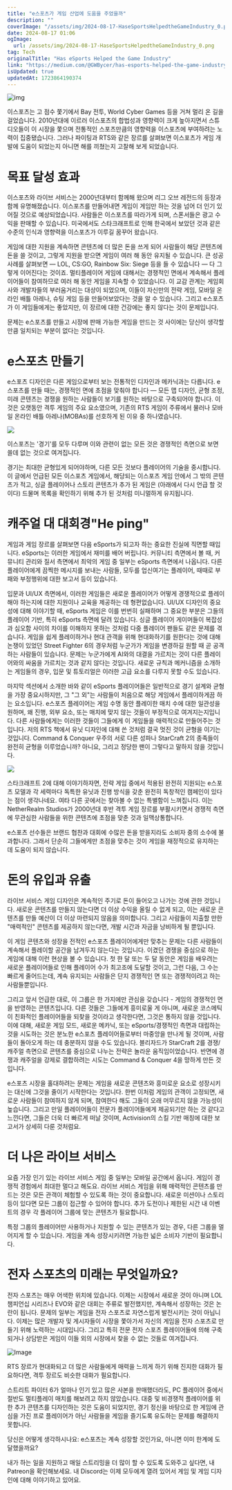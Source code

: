 ```yaml
---
title: "e스포츠가 게임 산업에 도움을 주었을까"
description: ""
coverImage: "/assets/img/2024-08-17-HaseSportsHelpedtheGameIndustry_0.png"
date: 2024-08-17 01:06
ogImage: 
  url: /assets/img/2024-08-17-HaseSportsHelpedtheGameIndustry_0.png
tag: Tech
originalTitle: "Has eSports Helped the Game Industry"
link: "https://medium.com/@GWBycer/has-esports-helped-the-game-industry-3a1ca0352bdc"
isUpdated: true
updatedAt: 1723864190374
---
```




![img](/assets/img/2024-08-17-HaseSportsHelpedtheGameIndustry_0.png)

이스포츠는 고 점수 쫓기에서 Bay 전투, World Cyber Games 등을 거쳐 멀리 온 길을 걸었습니다. 2010년대에 이르러 이스포츠의 합법성과 영향력이 크게 높아지면서 스튜디오들이 이 시장을 쫓으며 전통적인 스포츠만큼의 영향력을 이스포츠에 부여하려는 노력이 집중됐습니다. 그러나 파이팅과 RTS와 같은 장르를 살펴보면 이스포츠가 게임 개발에 도움이 되었는지 아니면 해를 끼쳤는지 고찰해 보게 되었습니다.

# 목표 달성 효과

이스포츠와 라이브 서비스는 2000년대부터 함께해 왔으며 리그 오브 레전드의 등장과 함께 유명해졌습니다. 이스포츠를 만들어내면 게임이 게임만 하는 것을 넘어 더 인기 있어질 것으로 예상되었습니다. 사람들은 이스포츠를 따라가게 되며, 스폰서들은 광고 수익을 판매할 수 있습니다. 미국에서도 스타크래프트로 인해 한국에서 보았던 것과 같은 수준의 인식과 영향력을 이스포츠가 이루길 꿈꾸어 왔습니다.


<div class="content-ad"></div>

게임에 대한 지원을 계속하면 콘텐츠에 더 많은 돈을 쓰게 되어 사람들이 해당 콘텐츠에 돈을 쓸 것이고, 그렇게 지원을 받으면 게임이 여러 해 동안 유지될 수 있습니다. 큰 성공 사례를 살펴보면 — LOL, CS:GO, Rainbow Six: Siege 등을 들 수 있습니다 — 다 그렇게 이어진다는 것이죠. 멀티플레이어 게임에 대해서는 경쟁적인 면에서 계속해서 플레이어들이 참여하므로 여러 해 동안 게임을 지속할 수 있었습니다. 이 교감 관계는 게임회사와 개발자들의 부러움거리는 대상이 되었으며, 이들이 자신만의 전략 게임, 모바일 온라인 배틀 아레나, 슈팅 게임 등을 만들어보았다는 것을 알 수 있습니다. 그리고 e스포츠가 이 게임들에게는 좋았지만, 이 장르에 대한 건강에는 좋지 않다는 것이 문제입니다.

문제는 e스포츠를 만들고 시장에 판매 가능한 게임을 만드는 것 사이에는 당신이 생각할만큼 일치되는 부분이 없다는 것입니다.

# e스포츠 만들기

e스포츠 디자인은 다른 게임으로부터 보는 전통적인 디자인과 메카닉과는 다릅니다. e스포츠를 만들 때는, 경쟁적인 면에 초점을 맞춰야 합니다 — 모든 맵 디자인, 균형 조정, 미래 콘텐츠는 경쟁을 원하는 사람들이 보기를 원하는 바탕으로 구축되어야 합니다. 이것은 오랫동안 격투 게임의 주요 요소였으며, 기존의 RTS 게임이 주류에서 물러나 모바일 온라인 배틀 아레나(MOBAs)를 선호하게 된 이유 중 하나였습니다.

<div class="content-ad"></div>

<img src="/assets/img/2024-08-17-HaseSportsHelpedtheGameIndustry_1.png" />

이스포츠는 '경기'를 모두 다루며 이와 관련이 없는 모든 것은 경쟁적인 측면으로 보면 쓸데 없는 것으로 여겨집니다.

경기는 최대한 균형있게 되어야하며, 다른 모든 것보다 플레이어의 기술을 중시합니다. 이 글에서 언급된 모든 이스포츠 게임에서, 해당되는 이스포츠 게임 안에서 그 밖의 콘텐츠가 적고, 싱글 플레이어나 스토리 콘텐츠가 추가 된 게임은 (아래에서 다시 언급 할 것이다) 드물며 목록을 확인하기 위해 추가 된 것처럼 미니멀하게 유지됩니다.

# 캐주얼 대 대회경"He ping"

<div class="content-ad"></div>

게임과 게임 장르를 살펴보면 다음 eSports가 되고자 하는 중요한 진실에 직면할 때입니다. eSports는 이러한 게임에서 재미를 배어 버립니다. 커뮤니티 측면에서 볼 때, 커뮤니티 관리와 질서 측면에서 최악의 게임 중 일부는 eSports 측면에서 나옵니다. 다른 플레이어에게 끔찍한 메시지를 보내는 사람들, 모두를 업신여기는 플레이어, 때때로 부패와 부정행위에 대한 보고서 등이 있습니다.

입문과 UI/UX 측면에서, 이러한 게임들은 새로운 플레이어가 어떻게 경쟁적으로 플레이해야 하는지에 대한 지원이나 교육을 제공하는 데 형편없습니다. UI/UX 디자인의 중요성에 대해 이야기할 때, eSports 게임은 이를 번번히 실패하며 그 중요한 부분은 그들의 플레이어 기반, 특히 eSports 측면에 달려 있습니다. 싱글 플레이어 게이머들이 복잡성과 심오함 사이의 차이를 이해하지 못하는 것처럼 다중 플레이어 팬들도 같은 문제를 겪습니다. 게임을 쉽게 플레이하거나 현대 관객을 위해 현대화하기를 원한다는 것에 대해 논쟁이 있었던 Street Fighter 6의 경우처럼 누군가가 게임을 변경하길 원할 때 곧 공격하는 사람들이 있습니다. 문제는 누군가에게 AI와의 대결을 가르치는 것이 다른 플레이어와의 싸움을 가르치는 것과 같지 않다는 것입니다. 새로운 규칙과 메커니즘을 소개하는 게임들의 경우, 입문 및 튜토리얼은 이러한 고급 요소를 다루지 못할 수도 있습니다.

마지막 섹션에서 소개한 바와 같이 eSports 플레이어들은 일반적으로 경기 설계와 균형을 가장 중요시하지만, 그 "그 외"는 사람들이 처음으로 해당 게임에서 플레이하게끔 하는 요소입니다. e스포츠 플레이어는 게임 수명 동안 플레이한 매치 수에 대한 일관성을 원하며, 왜 진행, 외부 요소, 또는 매치에 맞지 않는 것들이 부정적으로 여겨지는지입니다. 다른 사람들에게는 이러한 것들이 그들에게 이 게임들을 매력적으로 만들어주는 것입니다. 저의 RTS 책에서 유닛 디자인에 대해 쓴 것처럼 결국 멋진 것이 균형을 이기는 것입니다. Command & Conquer 우주의 서로 다른 성파나 StarCraft 2의 종족들이 완전히 균형을 이루었습니까? 아니요, 그리고 정당한 팬이 그렇다고 말하지 않을 것입니다.

<img src="/assets/img/2024-08-17-HaseSportsHelpedtheGameIndustry_2.png" />

<div class="content-ad"></div>

스타크래프트 2에 대해 이야기하자면, 전략 게임 중에서 적용된 완전히 지원되는 e스포츠 모델과 각 세력마다 독특한 유닛과 진행 방식을 갖춘 완전히 독창적인 캠페인이 있다는 점이 생각나네요. 여타 다른 곳에서는 찾아볼 수 없는 특별함이 느껴집니다. 이는 NetherRealm Studios가 2000년대 후반 격투 게임 장르를 부활시키면서 경쟁적 측면에 무관심한 사람들을 위한 콘텐츠에 초점을 맞춘 것과 일맥상통합니다.

e스포츠 선수들은 브랜드 협찬과 대회에 수많은 돈을 받을지라도 소비자 중의 소수에 불과합니다. 그래서 단순히 그들에게만 초점을 맞추는 것이 게임을 재정적으로 유지하는 데 도움이 되지 않습니다.

# 돈의 유입과 유출

라이브 서비스 게임 디자인은 계속적인 주기로 돈이 들어오고 나가는 것에 관한 것입니다. 새로운 콘텐츠를 만들지 않는다면 더 이상 수익을 올릴 수 없게 되고, 이는 새로운 콘텐츠를 만들 예산이 더 이상 마련되지 않음을 의미합니다. 그리고 사람들이 지출할 만한 "매력적인" 콘텐츠를 제공하지 않는다면, 개발 시간과 자금을 낭비하게 될 뿐입니다.

<div class="content-ad"></div>

이 게임 콘텐츠와 성장을 전적인 e스포츠 플레이어에게만 맞추는 문제는 다른 사람들이 계속해서 플레이할 공간을 남겨두지 않는다는 것입니다. 이겼던 경쟁을 중심으로 하는 게임에 대해 이런 현상을 볼 수 있습니다. 첫 한 달 또는 두 달 동안은 게임을 배우려는 새로운 플레이어들로 인해 플레이어 수가 최고조에 도달할 것이고, 그런 다음, 그 수는 빠르게 줄어드는데, 계속 유지되는 사람들은 단지 경쟁적인 면 또는 경쟁적이려고 하는 사람들뿐입니다.

그리고 앞서 언급한 대로, 이 그룹은 한 가지에만 관심을 갖습니다 - 게임의 경쟁적인 면을 반영하는 콘텐츠입니다. 다른 것들은 그들에게 흥미로울 게 아니며, 새로운 코스메틱이 친화적인 플레이어들을 되찾을 것이라고 생각한다면, 그것은 통하지 않을 것입니다. 이에 대해, 새로운 게임 모드, 새로운 메카닉, 또는 eSports/경쟁적인 측면과 대립하는 것을 시도하는 것은 분노한 e스포츠 플레이어들로부터 마중앙을 만나게 될 것이며, 사람들이 돌아오게 하는 데 충분하지 않을 수도 있습니다. 블리자드가 StarCraft 2를 경쟁/캐주얼 측면으로 콘텐츠를 중심으로 나누는 전략은 놀라운 움직임이었습니다. 반면에 경쟁과 캐주얼을 강제로 결합하려는 시도는 Command & Conquer 4을 망하게 만든 것입니다.

e스포츠 시장을 홀대하려는 문제는 게임을 새로운 콘텐츠와 흥미로운 요소로 성장시키는 대신에 그것을 줄이기 시작한다는 것입니다. 한번 이처럼 게임의 관객이 고정되면, 새로운 사람들이 참여하지 않게 되며, 참여한다 해도 그들이 오래 머무르지 않을 가능성이 높습니다. 그리고 만일 플레이어들이 전문가 플레이어들에게 제공되기만 하는 것 같다고 느낀다면, 그들은 더욱 더 빠르게 떠날 것이며, Activision의 스킬 기반 매칭에 대한 보고서가 상세히 다룬 것처럼요.

# 더 나은 라이브 서비스

<div class="content-ad"></div>

요즘 가장 인기 있는 라이브 서비스 게임 중 일부는 모바일 공간에서 옵니다. 게임이 경쟁적 경험에서 최대한 멀다고 해도요. 라이브 서비스 게임을 위해 매력적인 콘텐츠를 만드는 것은 모든 관객이 체험할 수 있도록 하는 것이 중요합니다. 새로운 미션이나 스토리 등이 있다면 모든 그룹이 접근할 수 있어야 합니다. 추가 도전이나 제한된 시간 내 이벤트의 경우 각 플레이어 그룹에 맞는 콘텐츠가 필요합니다.

특정 그룹의 플레이어만 사용하거나 지원할 수 있는 콘텐츠가 있는 경우, 다른 그룹을 멀어지게 할 수 있습니다. 게임을 계속 성장시키려면 가능한 넓은 소비자 기반이 필요합니다.

# 전자 스포츠의 미래는 무엇일까요?

전자 스포츠는 매우 어색한 위치에 있습니다. 이제는 시장에서 새로운 것이 아니며 LOL 챔피언십 시리즈나 EVO와 같은 대회는 주류로 발전했지만, 계속해서 성장하는 것은 논란이 됩니다. 문제의 일부는 게임을 전자 스포츠로 자연스럽게 발전시키는 것이 아닙니다. 이제는 많은 개발자 및 게시자들이 시장을 쫓아가서 자신의 게임을 전자 스포츠로 만들기 위해 노력하는 시대입니다. 그리고 특히 전문 전자 스포츠 플레이어들에 의해 구축되거나 상담받은 게임이 이들 외의 시장에서 찾을 수 없는 것들로 여겨집니다.

<div class="content-ad"></div>


![Image](/assets/img/2024-08-17-HaseSportsHelpedtheGameIndustry_3.png)

RTS 장르가 현대화되고 더 많은 사람들에게 매력을 느끼게 하기 위해 진지한 대화가 필요하다면, 격투 장르도 비슷한 대화가 필요합니다.

스트리트 파이터 6가 얼마나 인기 있고 많은 사본을 판매했더라도, PC 플레이어 중에서 절반도 멀티플레이 매치를 해보려고 하지 않았습니다. 대중 및 비경쟁적 플레이어를 위한 추가 콘텐츠를 디자인하는 것은 도움이 되었지만, 경기 정신을 바탕으로 한 게임에 관심을 가진 프로 플레이어가 아닌 사람들을 게임을 즐기도록 유도하는 문제를 해결하지 못합니다.

당신은 어떻게 생각하시나요: e스포츠는 계속 성장할 것인가요, 아니면 이미 한계에 도달했을까요?


<div class="content-ad"></div>

내가 하는 일을 지원하고 매일 스트리밍을 더 많이 할 수 있도록 도와주고 싶다면, 내 Patreon을 확인해보세요. 내 Discord는 이제 모두에게 열려 있어서 게임 및 게임 디자인에 대해 이야기하고 있어요.